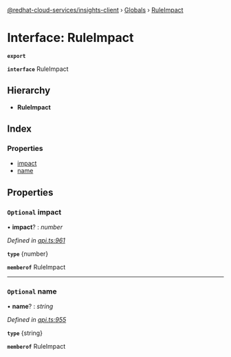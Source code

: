 [@redhat-cloud-services/insights-client](../README.md) › [Globals](../globals.md) › [RuleImpact](ruleimpact.md)

# Interface: RuleImpact

**`export`** 

**`interface`** RuleImpact

## Hierarchy

* **RuleImpact**

## Index

### Properties

* [impact](ruleimpact.md#optional-impact)
* [name](ruleimpact.md#optional-name)

## Properties

### `Optional` impact

• **impact**? : *number*

*Defined in [api.ts:961](https://github.com/RedHatInsights/javascript-clients/blob/master/packages/insights/api.ts#L961)*

**`type`** {number}

**`memberof`** RuleImpact

___

### `Optional` name

• **name**? : *string*

*Defined in [api.ts:955](https://github.com/RedHatInsights/javascript-clients/blob/master/packages/insights/api.ts#L955)*

**`type`** {string}

**`memberof`** RuleImpact
